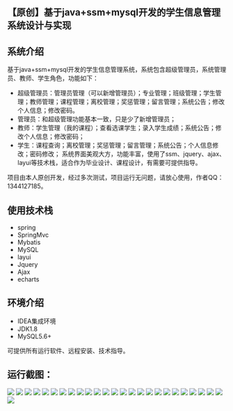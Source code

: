 ## 【原创】基于java+ssm+mysql开发的学生信息管理系统设计与实现

## 系统介绍

基于java+ssm+mysql开发的学生信息管理系统，系统包含超级管理员，系统管理员、教师、学生角色，功能如下：
- 超级管理员：管理员管理（可以新增管理员）；专业管理；班级管理；学生管理；教师管理；课程管理；离校管理；奖惩管理；留言管理；系统公告；修改个人信息；修改密码。
- 管理员：和超级管理功能基本一致，只是少了新增管理员；
- 教师：学生管理（我的课程）；查看选课学生；录入学生成绩；系统公告；修改个人信息；修改密码；
- 学生：课程查询；离校管理；奖惩管理；留言管理；系统公告；个人信息修改；密码修改；
系统界面美观大方，功能丰富，使用了ssm、jquery、ajax、layui等技术栈，适合作为毕业设计、课程设计，有需要可提供指导。

项目由本人原创开发，经过多次测试，项目运行无问题，请放心使用，作者QQ：1344127185。

## 使用技术栈

- spring
- SpringMvc
- Mybatis
- MySQL
- layui
- Jquery
- Ajax
- echarts

## 环境介绍

- IDEA集成环境
- JDK1.8
- MySQL5.6+

可提供所有运行软件、远程安装、技术指导。

## 运行截图：
![](https://github.com/itcoderyhl/student-mgr/blob/main/images/1.png)
![](https://github.com/itcoderyhl/student-mgr/blob/main/images/2.png)
![](https://github.com/itcoderyhl/student-mgr/blob/main/images/3.png)
![](https://github.com/itcoderyhl/student-mgr/blob/main/images/4.png)
![](https://github.com/itcoderyhl/student-mgr/blob/main/images/5.png)
![](https://github.com/itcoderyhl/student-mgr/blob/main/images/6.png)
![](https://github.com/itcoderyhl/student-mgr/blob/main/images/7.png)
![](https://github.com/itcoderyhl/student-mgr/blob/main/images/8.png)
![](https://github.com/itcoderyhl/student-mgr/blob/main/images/9.png)
![](https://github.com/itcoderyhl/student-mgr/blob/main/images/10.png)
![](https://github.com/itcoderyhl/student-mgr/blob/main/images/11.png)
![](https://github.com/itcoderyhl/student-mgr/blob/main/images/12.png)
![](https://github.com/itcoderyhl/student-mgr/blob/main/images/13.png)
![](https://github.com/itcoderyhl/student-mgr/blob/main/images/14.png)
![](https://github.com/itcoderyhl/student-mgr/blob/main/images/15.png)
![](https://github.com/itcoderyhl/student-mgr/blob/main/images/16.png)
![](https://github.com/itcoderyhl/student-mgr/blob/main/images/17.png)
![](https://github.com/itcoderyhl/student-mgr/blob/main/images/18.png)
![](https://github.com/itcoderyhl/student-mgr/blob/main/images/19.png)
![](https://github.com/itcoderyhl/student-mgr/blob/main/images/20.png)
![](https://github.com/itcoderyhl/student-mgr/blob/main/images/21.png)
![](https://github.com/itcoderyhl/student-mgr/blob/main/images/22.png)
![](https://github.com/itcoderyhl/student-mgr/blob/main/images/23.png)
![](https://github.com/itcoderyhl/student-mgr/blob/main/images/24.png)
![](https://github.com/itcoderyhl/student-mgr/blob/main/images/25.png)
![](https://github.com/itcoderyhl/student-mgr/blob/main/images/26.png)







